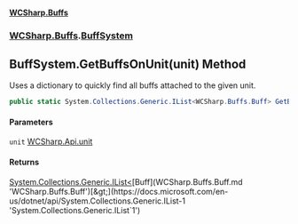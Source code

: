 #### [WCSharp.Buffs](README.md 'README')
### [WCSharp.Buffs](WCSharp.Buffs.md 'WCSharp.Buffs').[BuffSystem](WCSharp.Buffs.BuffSystem.md 'WCSharp.Buffs.BuffSystem')

## BuffSystem.GetBuffsOnUnit(unit) Method

Uses a dictionary to quickly find all buffs attached to the given unit.

```csharp
public static System.Collections.Generic.IList<WCSharp.Buffs.Buff> GetBuffsOnUnit(WCSharp.Api.unit unit);
```
#### Parameters

<a name='WCSharp.Buffs.BuffSystem.GetBuffsOnUnit(WCSharp.Api.unit).unit'></a>

`unit` [WCSharp.Api.unit](https://docs.microsoft.com/en-us/dotnet/api/WCSharp.Api.unit 'WCSharp.Api.unit')

#### Returns
[System.Collections.Generic.IList&lt;](https://docs.microsoft.com/en-us/dotnet/api/System.Collections.Generic.IList-1 'System.Collections.Generic.IList`1')[Buff](WCSharp.Buffs.Buff.md 'WCSharp.Buffs.Buff')[&gt;](https://docs.microsoft.com/en-us/dotnet/api/System.Collections.Generic.IList-1 'System.Collections.Generic.IList`1')